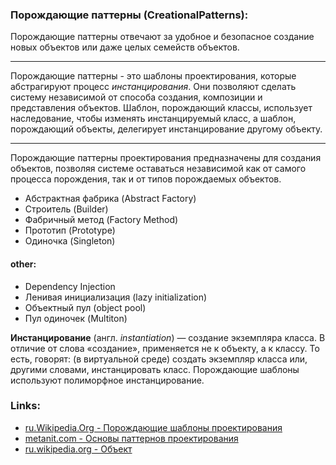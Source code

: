 ### Порождающие паттерны (CreationalPatterns):

Порождающие паттерны отвечают за удобное и безопасное создание новых объектов или даже целых семейств объектов.
- - - - - - - - - - - - - - - - -
Порождающие паттерны - это шаблоны проектирования, которые абстрагируют процесс *инстанцирования*. Они позволяют сделать систему независимой от способа создания, композиции и представления объектов. Шаблон, порождающий классы, использует наследование, чтобы изменять инстанцируемый класс, а шаблон, порождающий объекты, делегирует инстанцирование другому объекту.
- - - - - - - - - - - - - - - - -
Порождающие паттерны проектирования предназначены для создания объектов, позволяя системе оставаться независимой как от самого процесса порождения, так и от типов порождаемых объектов.


* Абстрактная фабрика (Abstract Factory)
* Строитель (Builder)
* Фабричный метод (Factory Method)
* Прототип (Prototype)
* Одиночка (Singleton)

#### other:
* Dependency Injection
* Ленивая инициализация (lazy initialization)
* Объектный пул (object pool)
* Пул одиночек (Multiton)


**Инстанцирование** (англ. *instantiation*) — создание экземпляра класса. В отличие от слова «создание», применяется не к объекту, а к классу. То есть, говорят: (в виртуальной среде) создать экземпляр класса или, другими словами, инстанцировать класс. Порождающие шаблоны используют полиморфное инстанцирование.

### Links:

* [ru.Wikipedia.Org - Порождающие шаблоны проектирования](https://ru.Wikipedia.Org/wiki/%D0%9F%D0%BE%D1%80%D0%BE%D0%B6%D0%B4%D0%B0%D1%8E%D1%89%D0%B8%D0%B5_%D1%88%D0%B0%D0%B1%D0%BB%D0%BE%D0%BD%D1%8B_%D0%BF%D1%80%D0%BE%D0%B5%D0%BA%D1%82%D0%B8%D1%80%D0%BE%D0%B2%D0%B0%D0%BD%D0%B8%D1%8F)
* [metanit.com - Основы паттернов проектирования](http://metanit.com/sharp/patterns/1.1.php)
* [ru.wikipedia.org - Объект](https://ru.wikipedia.org/wiki/Объект_(программирование))
